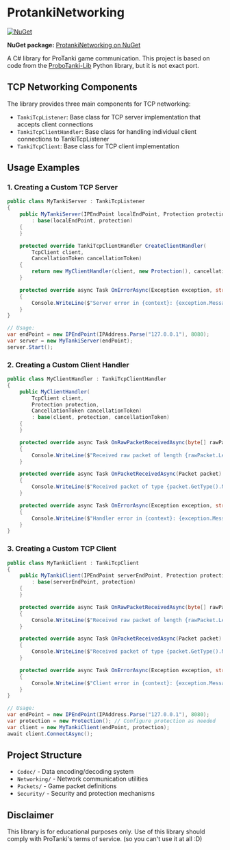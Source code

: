 # ProtankiNetworking

[![NuGet](https://img.shields.io/nuget/v/ProtankiNetworking.svg)](https://www.nuget.org/packages/ProtankiNetworking/)

**NuGet package:** [ProtankiNetworking on NuGet](https://www.nuget.org/packages/ProtankiNetworking/)

A C# library for ProTanki game communication. This project is based on code from the [ProboTanki-Lib](https://github.com/Teinc3/ProboTanki-Lib) Python library, but it is not exact port.

## TCP Networking Components

The library provides three main components for TCP networking:

- `TankiTcpListener`: Base class for TCP server implementation that accepts client connections
- `TankiTcpClientHandler`: Base class for handling individual client connections to TankiTcpListener
- `TankiTcpClient`: Base class for TCP client implementation

## Usage Examples

### 1. Creating a Custom TCP Server

```csharp
public class MyTankiServer : TankiTcpListener
{
    public MyTankiServer(IPEndPoint localEndPoint, Protection protection) 
        : base(localEndPoint, protection)
    {
    }

    protected override TankiTcpClientHandler CreateClientHandler(
        TcpClient client,
        CancellationToken cancellationToken)
    {
        return new MyClientHandler(client, new Protection(), cancellationToken);
    }

    protected override async Task OnErrorAsync(Exception exception, string context)
    {
        Console.WriteLine($"Server error in {context}: {exception.Message}");
    }
}

// Usage:
var endPoint = new IPEndPoint(IPAddress.Parse("127.0.0.1"), 8080);
var server = new MyTankiServer(endPoint);
server.Start();
```

### 2. Creating a Custom Client Handler

```csharp
public class MyClientHandler : TankiTcpClientHandler
{
    public MyClientHandler(
        TcpClient client, 
        Protection protection, 
        CancellationToken cancellationToken) 
        : base(client, protection, cancellationToken)
    {
    }

    protected override async Task OnRawPacketReceivedAsync(byte[] rawPacket)
    {
        Console.WriteLine($"Received raw packet of length {rawPacket.Length}");
    }

    protected override async Task OnPacketReceivedAsync(Packet packet)
    {
        Console.WriteLine($"Received packet of type {packet.GetType().Name}");
    }

    protected override async Task OnErrorAsync(Exception exception, string context)
    {
        Console.WriteLine($"Handler error in {context}: {exception.Message}");
    }
}
```

### 3. Creating a Custom TCP Client

```csharp
public class MyTankiClient : TankiTcpClient
{
    public MyTankiClient(IPEndPoint serverEndPoint, Protection protection) 
        : base(serverEndPoint, protection)
    {
    }

    protected override async Task OnRawPacketReceivedAsync(byte[] rawPacket)
    {
        Console.WriteLine($"Received raw packet of length {rawPacket.Length}");
    }

    protected override async Task OnPacketReceivedAsync(Packet packet)
    {
        Console.WriteLine($"Received packet of type {packet.GetType().Name}");
    }

    protected override async Task OnErrorAsync(Exception exception, string context)
    {
        Console.WriteLine($"Client error in {context}: {exception.Message}");
    }
}

// Usage:
var endPoint = new IPEndPoint(IPAddress.Parse("127.0.0.1"), 8080);
var protection = new Protection(); // Configure protection as needed
var client = new MyTankiClient(endPoint, protection);
await client.ConnectAsync();
```

## Project Structure

- `Codec/` - Data encoding/decoding system
- `Networking/` - Network communication utilities
- `Packets/` - Game packet definitions
- `Security/` - Security and protection mechanisms

## Disclaimer

This library is for educational purposes only. Use of this library should comply with ProTanki's terms of service. (so you can't use it at all :D)
